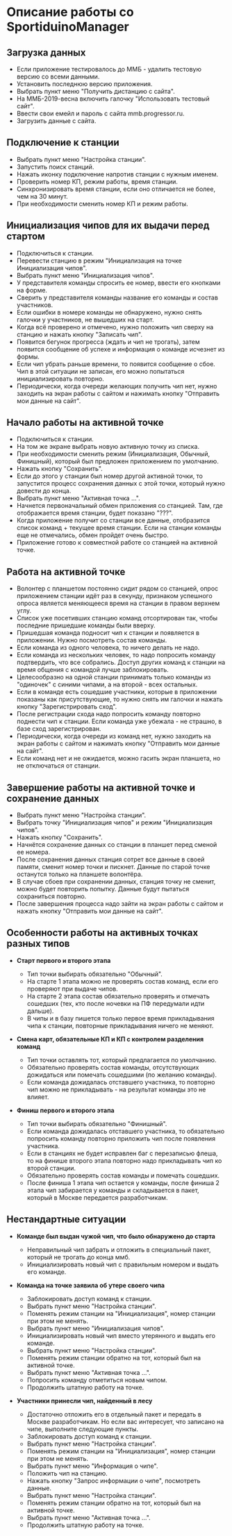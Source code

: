 # Описание работы со SportiduinoManager


## Загрузка данных

* Если приложение тестировалось до ММБ - удалить тестовую версию со всеми данными.
* Установить последнюю версию приложения.
* Выбрать пункт меню "Получить дистанцию с сайта".
* На ММБ-2019-весна включить галочку "Использовать тестовый сайт".
* Ввести свои емейл и пароль с сайта mmb.progressor.ru.
* Загрузить данные с сайта.


## Подключение к станции

* Выбрать пункт меню "Настройка станции".
* Запустить поиск станций.
* Нажать иконку подключение напротив станции с нужным именем.
* Проверить номер КП, режим работы, время станции.
* Синхронизировать время станции, если оно отличается не более, чем на 30 минут.
* При необходимости сменить номер КП и режим работы.


## Инициализация чипов для их выдачи перед стартом

* Подключиться к станции.
* Перевести станцию в режим "Инициализация на точке Инициализация чипов".
* Выбрать пункт меню "Инициализация чипов".
* У представителя команды спросить ее номер, ввести его кнопками на форме.
* Сверить у представителя команды название его команды и состав участников.
* Если ошибки в номере команды не обнаружено, нужно снять галочки у участников, не вышедших на старт.
* Когда всё проверено и отмечено, нужно положить чип сверху на станцию и нажать кнопку "Записать чип".
* Появится бегунок прогресса (ждать и чип не трогать), затем появится сообщение об успехе и информация о команде исчезнет из формы.
* Если чип убрать раньше времени, то появится сообщение о сбое. Чип в этой ситуации не записан, его можно попытаться инициализировать повторно.
* Периодически, когда очереди желающих получить чип нет, нужно заходить на экран работы с сайтом и нажимать кнопку "Отправить мои данные на сайт".


## Начало работы на активной точке

* Подключиться к станции.
* На том же экране выбрать новую активную точку из списка.
* При необходимости сменить режим (Инициализация, Обычный, Финишный), который был предложен приложением по умолчанию.
* Нажать кнопку "Сохранить".
* Если до этого у станции был номер другой активной точки, то запустится процесс сохранения данных с этой точки, который нужно довести до конца.
* Выбрать пункт меню "Активная точка ...".
* Начнется первоначальный обмен приложения со станцией. Там, где отображается время станции, будет показано "???".
* Когда приложение получит со станции все данные, отобразится список команд + текущее время станции. Если на станции команды еще не отмечались, обмен пройдет очень быстро.
* Приложение готово к совместной работе со станцией на активной точке.


## Работа на активной точке

* Волонтер с планшетом постоянно сидит рядом со станцией, опрос приложением станции идёт раз в секунду, признаком успешного опроса является меняющееся время на станции в правом верхнем углу.
* Список уже посетивших станцию команд отсортирован так, чтобы последние пришедшие команды были вверху.
* Пришедшая команда подносит чип к станции и появляется в приложении. Нужно посмотреть состав команды.
* Если команда из одного человека, то ничего делать не надо.
* Если команда из нескольких человек, то надо попросить команду подтвердить, что все собрались. Доступ других команд к станции на время общения с командой лучше заблокировать.
* Целесообразно на одной станции принимать только команды из "одиночек" с синими чипами, а на второй - всех остальных.
* Если в команде есть сошедшие участники, которые в приложении показаны как присутствующие, то нужно снять им галочки и нажать кнопку "Зарегистрировать сход".
* После регистрации схода надо попросить команду повторно поднести чип к станции. Если команда уже убежала - не страшно, в базе сход зарегистрирован.
* Периодически, когда очереди из команд нет, нужно заходить на экран работы с сайтом и нажимать кнопку "Отправить мои данные на сайт".
* Если команд нет и не ожидается, можно гасить экран планшета, но не отключаться от станции.


## Завершение работы на активной точке и сохранение данных

* Выбрать пункт меню "Настройка станции".
* Выбрать точку "Инициализация чипов" и режим "Инициализация чипов".
* Нажать кнопку "Сохранить".
* Начнётся сохранение данных со станции в планшет перед сменой ее номера.
* После сохранения данных станция сотрет все данные в своей памяти, сменит номер точки и пискнет. Данные по старой точке останутся только на планшете волонтёра.
* В случае сбоев при сохранении данных, станция точку не сменит, можно будет повторить попытку. Данные будут пытаться сохраниться повторно.
* После завершения процесса надо зайти на экран работы с сайтом и нажать кнопку "Отправить мои данные на сайт".


## Особенности работы на активных точках разных типов

* **Старт первого и второго этапа**
   * Тип точки выбирать обязательно "Обычный".
   * На старте 1 этапа можно не проверять состав команд, если его проверяют при выдаче чипов.
   * На старте 2 этапа состав обязательно проверять и отмечать сошедших (тех, кто после ночевки на ПФ передумали идти дальше).
   * В чипы и в базу пишется только первое время прикладывания чипа к станции, повторные прикладывания ничего не меняют.

* **Смена карт, обязательные КП и КП с контролем разделения команд**
   * Тип точки оставлять тот, который предлагается по умолчанию.
   * Обязательно проверять состав команды, отсутствующих дожидаться или помечать сошедшими (по желанию команды).
   * Если команда дожидалась отставшего участника, то повторно чип можно не прикладывать - на результат команды это не влияет.

* **Финиш первого и второго этапа**
   * Тип точки выбирать обязательно "Финишный".
   * Если команда дожидалась отставшего участника, то обязательно попросить команду повторно приложить чип после появления участника.
   * Если в станциях не будет исправлен баг с перезаписью флеша, то на финише второго этапа повторно надо прикладывать чип ко второй станции.
   * Обязательно проверять состав команды и помечать сошедших.
   * После финиша 1 этапа чип остается у команды, после финиша 2 этапа чип забирается у команды и складывается в пакет, который в Москве передается разработчикам.


## Нестандартные ситуации

* **Команде был выдан чужой чип, что было обнаружено до старта**
   * Неправильный чип забрать и отложить в специальный пакет, который не трогать до конца ммб.
   * Инициализировать новый чип с правильным номером и выдать его команде.

* **Команда на точке заявила об утере своего чипа**
   * Заблокировать доступ команд к станции.
   * Выбрать пункт меню "Настройка станции".
   * Поменять режим станции на "Инициализация", номер станции при этом не менять.
   * Выбрать пункт меню "Инициализация чипов".
   * Инициализировать новый чип вместо утерянного и выдать его команде.
   * Выбрать пункт меню "Настройка станции".
   * Поменять режим станции обратно на тот, который был на активной точке.
   * Выбрать пункт меню "Активная точка ...".
   * Попросить команду отметиться новым чипом.
   * Продолжить штатную работу на точке.

* **Участники принесли чип, найденный в лесу**
   * Достаточно отложить его в отдельный пакет и передать в Москве разработчикам. Но если вас интересует, что записано на чипе, выполните следующие пункты.
   * Заблокировать доступ команд к станции.
   * Выбрать пункт меню "Настройка станции".
   * Поменять режим станции на "Инициализация", номер станции при этом не менять.
   * Выбрать пункт меню "Информация о чипе".
   * Положить чип на станцию.
   * Нажать кнопку "Запрос информации о чипе", посмотреть данные.
   * Выбрать пункт меню "Настройка станции".
   * Поменять режим станции обратно на тот, который был на активной точке.
   * Выбрать пункт меню "Активная точка ...".
   * Продолжить штатную работу на точке.
